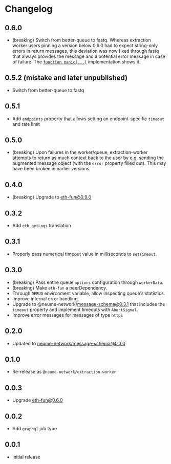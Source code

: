 # Changelog

## 0.6.0

- (breaking) Switch from better-queue to fastq. Whereas extraction worker users
  pinning a version below 0.6.0 had to expect string-only errors in return
  messages, this deviation was now fixed through fastq that always provides the
  message and a potential error message in case of failure. The [`function panic(...)`](https://github.com/neume-network/extraction-worker/blob/2426513292ed27cd994e97c3fc5f271b77dc0007/src/worker.mjs#L13)
  implementation shows it.

## 0.5.2 (mistake and later unpublished)

- Switch from better-queue to fastq

## 0.5.1

- Add `endpoints` property that allows setting an endpoint-specific `timeout`
  and rate limit

## 0.5.0

- (breaking) Upon failures in the worker/queue, extraction-worker attempts to
  return as much context back to the user by e.g. sending the augmented message
  object (with the `error` property filled out). This may have been broken in
  earlier versions.

## 0.4.0

- (breaking) Upgrade to eth-fun@0.9.0

## 0.3.2

- Add `eth_getLogs` translation

## 0.3.1

- Properly pass numerical timeout value in milliseconds to `setTimeout`.

## 0.3.0

- (breaking) Pass entire queue `options` configuration through `workerData`.
- (breaking) Make `eth-fun` a peerDependency.
- Through `DEBUG` environment variable, allow inspecting queue's statistics.
- Improve internal error handling.
- Upgrade to @neume-network/message-schema@0.3.1 that includes the `timeout`
  property and implement timeouts with `AbortSignal`.
- Improve error messages for messages of type `https`

## 0.2.0

- Updated to [neume-network/message-schema@0.3.0](https://github.com/neume-network/message-schema/blob/78bb2cc566403d733df20d6c2ab5b86cfcc11e17/changelog.md#030)

## 0.1.0

- Re-release as `@neume-network/extraction-worker`

## 0.0.3

- Upgrade eth-fun@0.6.0

## 0.0.2

- Add `graphql` job type

## 0.0.1

- Initial release
